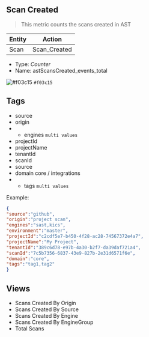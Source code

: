 ## Scan Created
> This metric counts the scans created in AST

| Entity        | Action |
| ------------- | ------------- |
| Scan          | Scan_Created  |


- Type: *Counter*
- Name: astScansCreated_events_total

![#f03c15](https://via.placeholder.com/15/f03c15/f03c15.png) `#f03c15`

## Tags

 

- source       
- origin        
- * engines       `multi values`
- projectId    
- projectName   
- tenantId     
- scanId        
- source        
- domain        core / integrations
- * tags         `multi values`



Example:

```json
{
"source":"github",
"origin":"project scan",
"engines":"sast,kics",
"environment":"master",
"projectId":"c2cdf5e7-b450-4f28-ac28-74567372e4a7",
"projectName":"My Project",
"tenantId":"389c6d78-e97b-4a30-b2f7-da39daf721a4",
"scanId":"7c5b7356-6837-43e9-827b-2e31d6571f6e",
"domain":"core",
"tags":"tag1,tag2"
} 
```

## Views 
- Scans Created  By Origin 
- Scans Created  By Source
- Scans Created  By Engine
- Scans Created  By EngineGroup
- Total Scans


 
